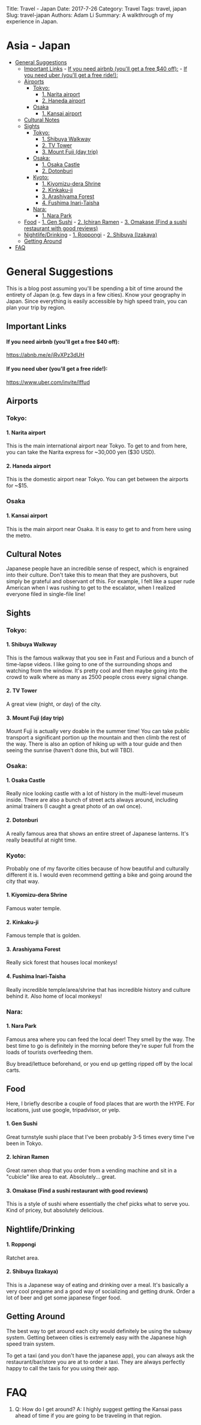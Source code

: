 Title: Travel - Japan
Date: 2017-7-26
Category: Travel
Tags: travel, japan
Slug: travel-japan
Authors: Adam Li
Summary: A walkthrough of my experience in Japan.

# Asia - Japan
<!-- MarkdownTOC autolink="true" -->

- [General Suggestions](#general-suggestions)
    - [Important Links](#important-links)
            - [If you need airbnb \(you'll get a free $40 off\):](#if-you-need-airbnb-youll-get-a-free-%2440-off)
            - [If you need uber \(you'll get a free ride!\):](#if-you-need-uber-youll-get-a-free-ride)
    - [Airports](#airports)
        - [Tokyo:](#tokyo)
            - [1. Narita airport](#1-narita-airport)
            - [2. Haneda airport](#2-haneda-airport)
        - [Osaka](#osaka)
            - [1. Kansai airport](#1-kansai-airport)
    - [Cultural Notes](#cultural-notes)
    - [Sights](#sights)
        - [Tokyo:](#tokyo-1)
            - [1. Shibuya Walkway](#1-shibuya-walkway)
            - [2. TV Tower](#2-tv-tower)
            - [3. Mount Fuji \(day trip\)](#3-mount-fuji-day-trip)
        - [Osaka:](#osaka-1)
            - [1. Osaka Castle](#1-osaka-castle)
            - [2. Dotonburi](#2-dotonburi)
        - [Kyoto:](#kyoto)
            - [1. Kiyomizu-dera Shrine](#1-kiyomizu-dera-shrine)
            - [2. Kinkaku-ji](#2-kinkaku-ji)
            - [3. Arashiyama Forest](#3-arashiyama-forest)
            - [4. Fushima Inari-Taisha](#4-fushima-inari-taisha)
        - [Nara:](#nara)
            - [1. Nara Park](#1-nara-park)
    - [Food](#food)
            - [1. Gen Sushi](#1-gen-sushi)
            - [2. Ichiran Ramen](#2-ichiran-ramen)
            - [3. Omakase \(Find a sushi restaurant with good reviews\)](#3-omakase-find-a-sushi-restaurant-with-good-reviews)
    - [Nightlife/Drinking](#nightlifedrinking)
            - [1. Roppongi](#1-roppongi)
            - [2. Shibuya \(Izakaya\)](#2-shibuya-izakaya)
    - [Getting Around](#getting-around)
- [FAQ](#faq)

<!-- /MarkdownTOC -->

# General Suggestions
This is a blog post assuming you'll be spending a bit of time around the entirety of Japan (e.g. few days in a few cities). Know your geography in Japan. Since everything is easily accessible by high speed train, you can plan your trip by region.

## Important Links
#### If you need airbnb (you'll get a free $40 off):
<a href="https://abnb.me/e/jRvXPz3dUH">https://abnb.me/e/jRvXPz3dUH</a>
#### If you need uber (you'll get a free ride!):
<a href="https://www.uber.com/invite/lffud">https://www.uber.com/invite/lffud</a>

## Airports
### Tokyo:
#### 1. Narita airport
This is the main international airport near Tokyo. To get to and from here, you can take the Narita express for ~30,000 yen ($30 USD).

#### 2. Haneda airport
This is the domestic airport near Tokyo. You can get between the airports for ~$15.

### Osaka
#### 1. Kansai airport
This is the main airport near Osaka. It is easy to get to and from here using the metro.

## Cultural Notes
Japanese people have an incredible sense of respect, which is engrained into their culture. Don't take this to mean that they are pushovers, but simply be grateful and observant of this. For example, I felt like a super rude American when I was rushing to get to the escalator, when I realized everyone filed in single-file line!

## Sights
### Tokyo:
#### 1. Shibuya Walkway
This is the famous walkway that you see in Fast and Furious and a bunch of time-lapse videos. I like going to one of the surrounding shops and watching from the window. It's pretty cool and then maybe going into the crowd to walk where as many as 2500 people cross every signal change.

#### 2. TV Tower
A great view (night, or day) of the city. 

#### 3. Mount Fuji (day trip)
Mount Fuji is actually very doable in the summer time! You can take public transport a significant portion up the mountain and then climb the rest of the way. There is also an option of hiking up with a tour guide and then seeing the sunrise (haven't done this, but will TBD).

### Osaka:
#### 1. Osaka Castle
Really nice looking castle with a lot of history in the multi-level museum inside. There are also a bunch of street acts always around, including animal trainers (I caught a great photo of an owl once).

#### 2. Dotonburi
A really famous area that shows an entire street of Japanese lanterns. It's really beautiful at night time.

### Kyoto:
Probably one of my favorite cities because of how beautiful and culturally different it is. I would even recommend getting a bike and going around the city that way.

#### 1. Kiyomizu-dera Shrine
Famous water temple.

#### 2. Kinkaku-ji
Famous temple that is golden.

#### 3. Arashiyama Forest
Really sick forest that houses local monkeys!

#### 4. Fushima Inari-Taisha
Really incredible temple/area/shrine that has incredible history and culture behind it. Also home of local monkeys!

### Nara:
#### 1. Nara Park
Famous area where you can feed the local deer! They smell by the way. The best time to go is definitely in the morning before they're super full from the loads of tourists overfeeding them. 

Buy bread/lettuce beforehand, or you end up getting ripped off by the local carts.

## Food
Here, I briefly describe a couple of food places that are worth the HYPE. For locations, just use google, tripadvisor, or yelp.

#### 1. Gen Sushi
Great turnstyle sushi place that I've been probably 3-5 times every time I've been in Tokyo.

#### 2. Ichiran Ramen
Great ramen shop that you order from a vending machine and sit in a "cubicle" like area to eat. Absolutely... great.

#### 3. Omakase (Find a sushi restaurant with good reviews)
This is a style of sushi where essentially the chef picks what to serve you. Kind of pricey, but absolutely delicious.

## Nightlife/Drinking
#### 1. Roppongi
Ratchet area.

#### 2. Shibuya (Izakaya)
This is a Japanese way of eating and drinking over a meal. It's basically a very cool pregame and a good way of socializing and getting drunk. Order a lot of beer and get some japanese finger food.

## Getting Around
The best way to get around each city would definitely be using the subway system. Getting between cities is extremely easy with the Japanese high speed train system.

To get a taxi (and you don't have the japanese app), you can always ask the restaurant/bar/store you are at to order a taxi. They are always perfectly happy to call the taxis for you using their app.

# FAQ
1. Q: How do I get around?
A: I highly suggest getting the Kansai pass ahead of time if you are going to be traveling in that region. 